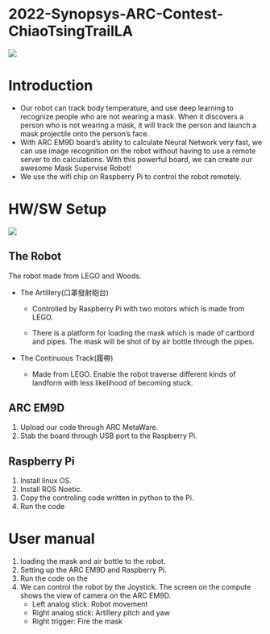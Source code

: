 # 2022-Synopsys-ARC-Contest-ChiaoTsingTrailLA
![](https://i.imgur.com/JyPJqi2.gif)

# Introduction
* Our robot can track body temperature, and use deep learning to recognize people who are not wearing a mask. When it discovers a person who is not wearing a mask, it will track the person and launch a mask projectile onto the person’s face.
* With ARC EM9D board’s ability to calculate Neural Network very fast, we can use image recognition on the robot without having to use a remote server to do calculations. With this powerful board, we can create our awesome Mask Supervise Robot!
* We use the wifi chip on Raspberry Pi to control the robot remotely. 

# HW/SW Setup
![](https://i.imgur.com/j6L3zfO.png)

## The Robot
The robot made from LEGO and Woods. 
* The Artillery(口罩發射砲台)
    * Controlled by Raspberry Pi with two motors which is made from LEGO.

    * There is a platform for loading the mask which is made of cartbord and pipes. The mask will be shot of by air bottle through the pipes.

* The Continuous Track(履帶)
    * Made from LEGO. Enable the robot traverse different kinds of landform with less likelihood of becoming stuck.

## ARC EM9D
1. Upload our code through ARC MetaWare.
2. Stab the board through USB port to the Raspberry Pi.

## Raspberry Pi
1. Install linux OS.
2. Install ROS Noetic.
3. Copy the controling code written in python to the Pi.
4. Run the code

# User manual
1. loading the mask and air bottle to the robot.
2. Setting up the ARC EM9D and Raspberry Pi.
3. Run the code on the 
4. We can control the robot by the Joystick. The screen on the compute shows the view of camera on the ARC EM9D.
    * Left analog stick: Robot movement
    * Right analog stick: Artillery pitch and yaw
    * Right trigger: Fire the mask 